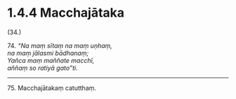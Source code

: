 

# 1.4.4 Macchajātaka




(34.)

74\. _“Na maṃ sītaṃ na maṃ uṇhaṃ,_  
_na maṃ jālasmi bādhanaṃ;_  
_Yañca maṃ maññate macchī,_  
_aññaṃ so ratiyā gato”ti._  


---

75\. Macchajātakaṃ catutthaṃ.





